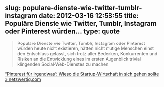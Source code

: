 slug: populare-dienste-wie-twitter-tumblr-instagram
date: 2012-03-16 12:58:55
title: Populäre Dienste wie Twitter, Tumblr, Instagram oder Pinterest würden...
type: quote
---

> Populäre Dienste wie Twitter, Tumblr, Instagram oder Pinterest würden heute nicht existieren, hätten nicht mutige Menschen einst den Entschluss gefasst, sich trotz aller Bedenken, Konkurrenten und Risiken an die Entwicklung eines im ersten Augenblick trivial klingenden Social-Web-Dienstes zu machen.

[“Pinterest für irgendwas”: Wieso die Startup-Wirtschaft in sich gehen sollte » netzwertig.com](http://netzwertig.com/2012/03/16/pinterest-fuer-irgendwas-wieso-die-startup-wirtschaft-in-sich-gehen-sollte/)
